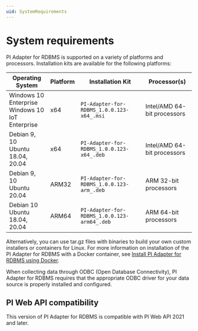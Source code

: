 ```yaml
---
uid: SystemRequirements
---
```


# System requirements

PI Adapter for RDBMS is supported on a variety of platforms and processors. Installation kits are available for the following platforms:

| Operating System | Platform | Installation Kit | Processor(s) |
|-------------------|-------------|----------------------------------|-------------|
| Windows 10 Enterprise <br>Windows 10 IoT Enterprise | x64 | `PI-Adapter-for-RDBMS_1.0.0.123-x64_.msi`     | Intel/AMD 64-bit processors |
| Debian 9, 10 <br>Ubuntu 18.04, 20.04 | x64 | `PI-Adapter-for-RDBMS_1.0.0.123-x64_.deb`     | Intel/AMD 64-bit processors |
| Debian 9, 10 <br>Ubuntu 20.04 | ARM32 | `PI-Adapter-for-RDBMS_1.0.0.123-arm_.deb`  | ARM 32-bit processors |
| Debian 10 <br>Ubuntu 18.04, 20.04 | ARM64 | `PI-Adapter-for-RDBMS_1.0.0.123-arm64_.deb`  | ARM 64-bit processors |

Alternatively, you can use tar.gz files with binaries to build your own custom installers or containers for Linux. For more information on installation of the PI Adapter for RDBMS with a Docker container, see [Install PI Adapter for RDBMS using Docker](xref:InstallPIAdapterForRDBMSUsingDocker).

When collecting data through ODBC (Open Database Connectivity), PI Adapter for RDBMS requires that the appropriate ODBC driver for your data source is properly installed and configured.

## PI Web API compatibility

This version of PI Adapter for RDBMS is compatible with PI Web API 2021 and later.
